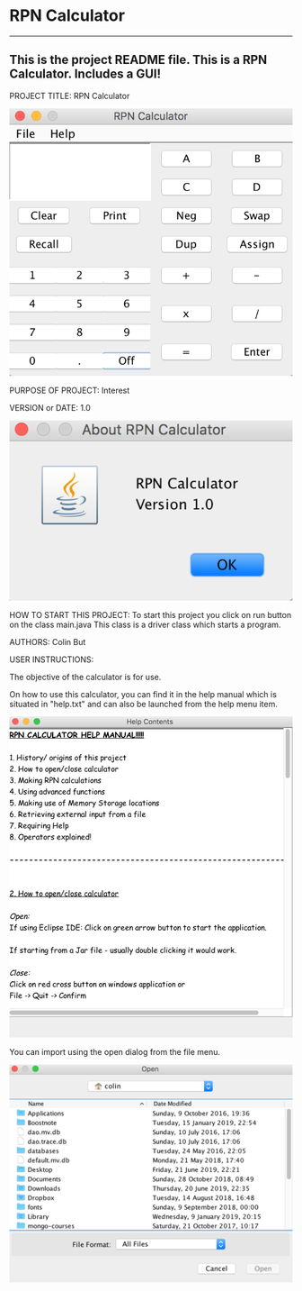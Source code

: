 # RPN Calculator

------------------------------------------------------------------------
This is the project README file. This is a RPN Calculator.
Includes a GUI!
------------------------------------------------------------------------

PROJECT TITLE: RPN Calculator

![rpn calculator](etc/rpn-calculator.png)

PURPOSE OF PROJECT: Interest

VERSION or DATE: 1.0

![aboutbox](etc/about-box.png)

HOW TO START THIS PROJECT: 
To start this project you click on run button on the class main.java
This class is a driver class which starts a program.

AUTHORS: Colin But

USER INSTRUCTIONS:

The objective of the calculator is for use. 

On how to use this calculator, you can find it in the help manual
which is situated in "help.txt" and can also be launched from the help menu item.

![help window](etc/helpwindow.png)

You can import using the open dialog from the file menu.

![open dialog](etc/open-dialog.png)

